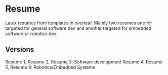 # Resume
Latex resumes from templates in overleaf. Mainly two resumes one for targeted for general software dev and another targeted for embedded software or robotics dev. 

## Versions

Resume 1, Resume 2, Resume 3: Software development
Resume 4, Resume 5, Resume 6: Robotics/Embedded Systems